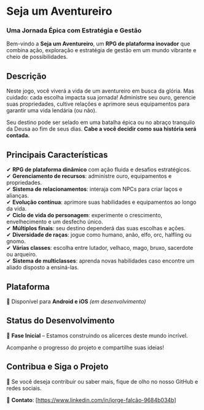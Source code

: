 # **Seja um Aventureiro**

### **Uma Jornada Épica com Estratégia e Gestão**

Bem-vindo a **Seja um Aventureiro**, um **RPG de plataforma inovador** que combina ação, exploração e estratégia de gestão em um mundo vibrante e cheio de possibilidades.

## **Descrição**
Neste jogo, você viverá a vida de um aventureiro em busca da glória. Mas cuidado: cada escolha impacta sua jornada! Administre seu ouro, gerencie suas propriedades, cultive relações e aprimore seus equipamentos para garantir uma vida lendária (ou não).

Seu destino pode ser selado em uma batalha épica ou no abraço tranquilo da Deusa ao fim de seus dias. **Cabe a você decidir como sua história será contada.**

## **Principais Características**
✔ **RPG de plataforma dinâmico** com ação fluida e desafios estratégicos.  
✔ **Gerenciamento de recursos**: administre ouro, equipamentos e propriedades.  
✔ **Sistema de relacionamentos**: interaja com NPCs para criar laços e alianças.  
✔ **Evolução contínua**: aprimore suas habilidades e equipamentos ao longo da vida.  
✔ **Ciclo de vida do personagem**: experimente o crescimento, envelhecimento e um desfecho único.  
✔ **Múltiplos finais**: seu destino dependerá das suas escolhas e ações.  
✔ **Diversidade de raças**: jogue como humano, anão, elfo, orc, halfling ou gnomo.  
✔ **Várias classes**: escolha entre lutador, velhaco, mago, bruxo, sacerdote ou arqueiro.  
✔ **Sistema de multiclasses**: aprenda novas habilidades caso encontre um aliado disposto a ensiná-las.  

## **Plataforma**
📱 Disponível para **Android e iOS** *(em desenvolvimento)*

## **Status do Desenvolvimento**
🚀 **Fase Inicial** – Estamos construindo os alicerces deste mundo incrível.

Acompanhe o progresso do projeto e compartilhe suas ideias!

## **Contribua e Siga o Projeto**
👥 Se você deseja contribuir ou saber mais, fique de olho no nosso GitHub e redes sociais.

📌 **Contato**: [https://www.linkedin.com/in/jorge-falcão-9684b034b]  




